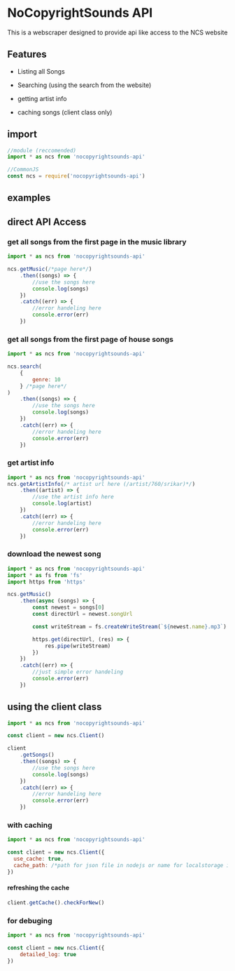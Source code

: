 # NoCopyrightSounds API

This is a webscraper designed to provide api like access to the NCS website

## Features

-   Listing all Songs
-   Searching (using the search from the website)
-   getting artist info

-   caching songs (client class only)

## import

```js
//module (reccomended)
import * as ncs from 'nocopyrightsounds-api'

//CommonJS
const ncs = require('nocopyrightsounds-api')
```

## examples

## direct API Access

### get all songs from the first page in the music library

```js
import * as ncs from 'nocopyrightsounds-api'

ncs.getMusic(/*page here*/)
    .then((songs) => {
        //use the songs here
        console.log(songs)
    })
    .catch((err) => {
        //error handeling here
        console.error(err)
    })
```

### get all songs from the first page of house songs

```js
import * as ncs from 'nocopyrightsounds-api'

ncs.search(
    {
        genre: 10
    } /*page here*/
)
    .then((songs) => {
        //use the songs here
        console.log(songs)
    })
    .catch((err) => {
        //error handeling here
        console.error(err)
    })
```

### get artist info

```js
import * as ncs from 'nocopyrightsounds-api'
ncs.getArtistInfo(/* artist url here (/artist/760/srikar)*/)
    .then((artist) => {
        //use the artist info here
        console.log(artist)
    })
    .catch((err) => {
        //error handeling here
        console.error(err)
    })
```

### download the newest song

```js
import * as ncs from 'nocopyrightsounds-api'
import * as fs from 'fs'
import https from 'https'

ncs.getMusic()
    .then(async (songs) => {
        const newest = songs[0]
        const directUrl = newest.songUrl

        const writeStream = fs.createWriteStream(`${newest.name}.mp3`)

        https.get(directUrl, (res) => {
            res.pipe(writeStream)
        })
    })
    .catch((err) => {
        //just simple error handeling
        console.error(err)
    })
```

## using the client class

```js
import * as ncs from 'nocopyrightsounds-api'

const client = new ncs.Client()

client
    .getSongs()
    .then((songs) => {
        //use the songs here
        console.log(songs)
    })
    .catch((err) => {
        //error handeling here
        console.error(err)
    })
```

### with caching

```js
import * as ncs from 'nocopyrightsounds-api'

const client = new ncs.Client({
  use_cache: true,
  cache_path: /*path for json file in nodejs or name for localstorage in browser*/
})
```

#### refreshing the cache

```js
client.getCache().checkForNew()
```

### for debuging

```js
import * as ncs from 'nocopyrightsounds-api'

const client = new ncs.Client({
    detailed_log: true
})
```
